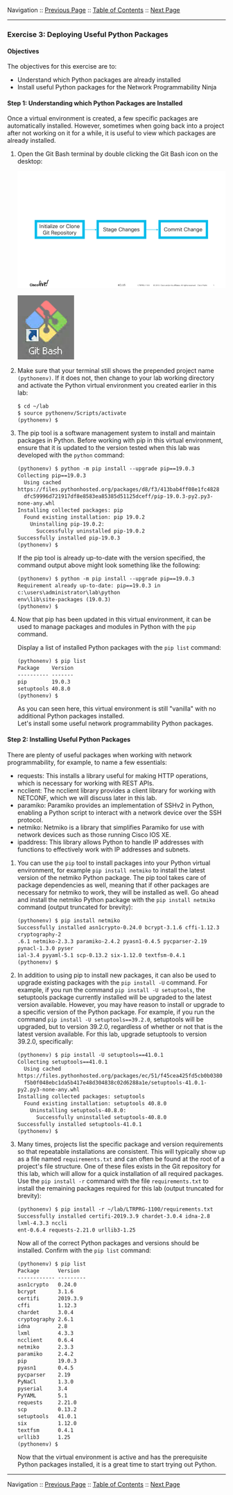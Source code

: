 Navigation :: [Previous Page](LTRPRG-1100-02b3-Python-Ex2.md) :: [Table of Contents](LTRPRG-1100-00-Intro.md#table-of-contents) :: [Next Page](LTRPRG-1100-02b5-Python-Ex4.md)

---

### Exercise 3: Deploying Useful Python Packages

#### Objectives

The objectives for this exercise are to:

* Understand which Python packages are already installed
* Install useful Python packages for the Network Programmability Ninja

#### Step 1: Understanding which Python Packages are Installed

Once a virtual environment is created, a few specific packages are automatically installed. However, sometimes when 
going back into a project after not working on it for a while, it is useful to view which packages are already 
installed.

1.  Open the Git Bash terminal by double clicking the Git Bash icon on the desktop:
    
    ![Git Bash Icon](assets/Git-01.png)
    
    ![Git Bash Terminal](assets/Git-02.png)

2.  Make sure that your terminal still shows the prepended project name `(pythonenv)`. If it does not, then change to
your lab working directory and activate the Python virtual environment you created earlier in this lab:
    
    ```
    $ cd ~/lab
    $ source pythonenv/Scripts/activate
    (pythonenv) $
    ```

3. The pip tool is a software management system to install and maintain packages in Python.  Before working with pip
in this virtual environment, ensure that it is updated to the version tested when this lab was developed with the 
`python` command: 
    
    ```
    (pythonenv) $ python -m pip install --upgrade pip==19.0.3
    Collecting pip==19.0.3
      Using cached https://files.pythonhosted.org/packages/d8/f3/413bab4ff08e1fc4828
      dfc59996d721917df8e8583ea85385d51125dceff/pip-19.0.3-py2.py3-none-any.whl
    Installing collected packages: pip
      Found existing installation: pip 19.0.2
        Uninstalling pip-19.0.2:
          Successfully uninstalled pip-19.0.2
    Successfully installed pip-19.0.3
    (pythonenv) $
    ```
    
    If the pip tool is already up-to-date with the version specified, the command output above might look something 
    like the following:
    
     ```
    (pythonenv) $ python -m pip install --upgrade pip==19.0.3
    Requirement already up-to-date: pip==19.0.3 in c:\users\administrator\lab\python
    env\lib\site-packages (19.0.3)
    (pythonenv) $
    ```

4. Now that pip has been updated in this virtual environment, it can be used to manage packages and modules in 
Python with the `pip` command.
    
    Display a list of installed Python packages with the `pip list` command:
    
    ```
    (pythonenv) $ pip list
    Package    Version
    ---------- -------
    pip        19.0.3
    setuptools 40.8.0
    (pythonenv) $
    ```

    As you can seen here, this virtual environment is still "vanilla" with no additional Python packages installed.  
    Let's install some useful network programmability Python packages. 

#### Step 2: Installing Useful Python Packages

There are plenty of useful packages when working with network programmability, for example, to name a few essentials:

* requests: This installs a library useful for making HTTP operations, which is necessary for working with REST APIs.
* ncclient: The ncclient library provides a client library for working with NETCONF, which we will discuss later in 
this lab.
* paramiko: Paramiko provides an implementation of SSHv2 in Python, enabling a Python script to interact with a 
network device over the SSH protocol.
* netmiko: Netmiko is a library that simplifies Paramiko for use with network devices such as those running Cisco 
IOS XE.
* ipaddress: This library allows Python to handle IP addresses with functions to effectively work with IP addresses and 
subnets.

1. You can use the `pip` tool to install packages into your Python virtual environment, for example
`pip install netmiko` to install the latest version of the netmiko Python package. The pip tool takes care of 
package dependencies as well, meaning that if other packages are necessary for netmiko to work, they will be installed
as well.  Go ahead and install the netmiko Python package with the `pip install netmiko` command (output truncated 
for brevity):
    
    ```
    (pythonenv) $ pip install netmiko
    Successfully installed asn1crypto-0.24.0 bcrypt-3.1.6 cffi-1.12.3 cryptography-2
    .6.1 netmiko-2.3.3 paramiko-2.4.2 pyasn1-0.4.5 pycparser-2.19 pynacl-1.3.0 pyser
    ial-3.4 pyyaml-5.1 scp-0.13.2 six-1.12.0 textfsm-0.4.1
    (pythonenv) $
    ```

2. In addition to using pip to install new packages, it can also be used to upgrade existing packages with the
`pip install -U` command.  For example, if you run the command `pip install -U setuptools`, the setuptools package
currently installed will be upgraded to the latest version available.  However, you may have reason to install or 
upgrade to a specific version of the Python package.  For example, if you run the command
`pip install -U setuptools==39.2.0`, setuptools will be upgraded, but to version 39.2.0, regardless of whether or 
not that is the latest version available.  For this lab, upgrade setuptools to version 39.2.0, specifically:
        
    ```
    (pythonenv) $ pip install -U setuptools==41.0.1
    Collecting setuptools==41.0.1
      Using cached https://files.pythonhosted.org/packages/ec/51/f45cea425fd5cb0b0380
      f5b0f048ebc1da5b417e48d304838c02d6288a1e/setuptools-41.0.1-py2.py3-none-any.whl
    Installing collected packages: setuptools
      Found existing installation: setuptools 40.8.0
        Uninstalling setuptools-40.8.0:
          Successfully uninstalled setuptools-40.8.0
    Successfully installed setuptools-41.0.1
    (pythonenv) $
    ```

3. Many times, projects list the specific package and version requirements so that repeatable installations are 
consistent. This will typically show up as a file named `requirements.txt` and can often be found at the root of a 
project's file structure. One of these files exists in the Git repository for this lab, which will allow for a quick 
installation of all required packages.  Use the `pip install -r` command with the file `requirements.txt` to install 
the remaining packages required for this lab (output truncated for brevity):
    
    ```
    (pythonenv) $ pip install -r ~/lab/LTRPRG-1100/requirements.txt
    Successfully installed certifi-2019.3.9 chardet-3.0.4 idna-2.8 lxml-4.3.3 nccli
    ent-0.6.4 requests-2.21.0 urllib3-1.25

    ```
    
    Now all of the correct Python packages and versions should be installed. Confirm with the `pip list` command:
    
    ```
    (pythonenv) $ pip list
    Package      Version
    ------------ ---------
    asn1crypto   0.24.0
    bcrypt       3.1.6
    certifi      2019.3.9
    cffi         1.12.3
    chardet      3.0.4
    cryptography 2.6.1
    idna         2.8
    lxml         4.3.3
    ncclient     0.6.4
    netmiko      2.3.3
    paramiko     2.4.2
    pip          19.0.3
    pyasn1       0.4.5
    pycparser    2.19
    PyNaCl       1.3.0
    pyserial     3.4
    PyYAML       5.1
    requests     2.21.0
    scp          0.13.2
    setuptools   41.0.1
    six          1.12.0
    textfsm      0.4.1
    urllib3      1.25
    (pythonenv) $
    ```
    
    Now that the virtual environment is active and has the prerequisite Python packages installed, it is a great time
    to start trying out Python.

---

Navigation :: [Previous Page](LTRPRG-1100-02b3-Python-Ex2.md) :: [Table of Contents](LTRPRG-1100-00-Intro.md#table-of-contents) :: [Next Page](LTRPRG-1100-02b5-Python-Ex4.md)
